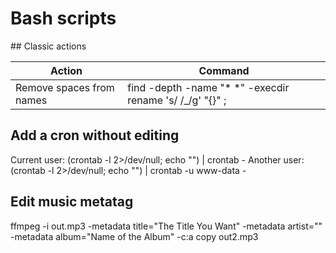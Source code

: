 # Bash scripts

## Classic actions

| Action                   | Command                                                            |
|--------------------------|--------------------------------------------------------------------|
| Remove spaces from names | find <folder> -depth -name "* *" -execdir rename 's/ /_/g' "{}" \; |

## Add a cron without editing

Current user: (crontab -l 2>/dev/null; echo "<cron syntax>") | crontab -
Another user: (crontab -l 2>/dev/null; echo "<cron syntax>") | crontab -u www-data -

## Edit music metatag

ffmpeg -i out.mp3 -metadata title="The Title You Want" -metadata artist="" -metadata album="Name of the Album" -c:a copy out2.mp3
